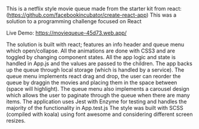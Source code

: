 
This is a netflix style movie queue made from the starter kit from react: (https://github.com/facebookincubator/create-react-app) 
This was a solution to a programming challenge focused on React

Live Demo: https://moviequeue-45d73.web.app/


The solution is built with react; features an info header and queue menu which open/collapse. 
All the animations are done with CSS3 and are toggled by changing component states.
All the app logic and state is handled in App.js and the values are passed to the children.
The app backs up the queue through local storage (which is handled by a service).
The queue menu implements react drag and drop, the user can reorder the queue by draggin the movies and placing them in the space between (space will highlight).
The queue menu also implements a carousel design which allows the user to paginate through the queue when there are many items.
The application uses Jest with Enzyme for testing and handles the majority of the functionality in App.test.js
The style was built with SCSS (compiled with koala) using font awesome and considering different screen resizes.

